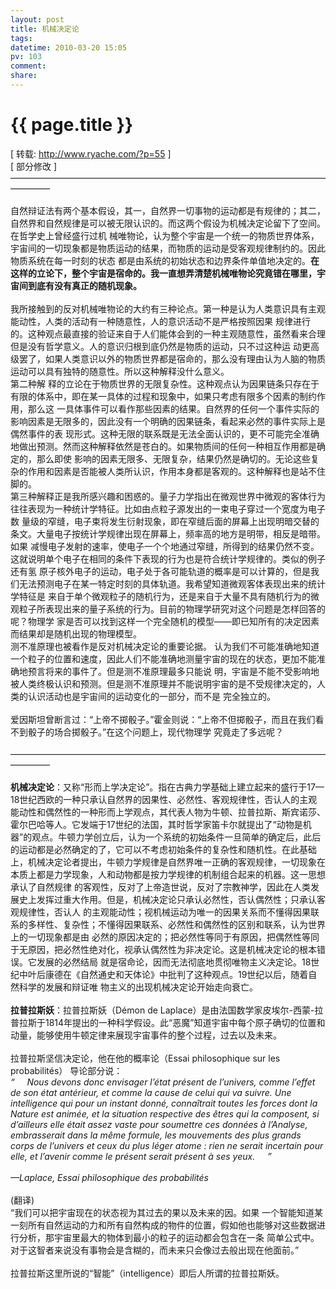 ```yaml
---
layout: post
title: 机械决定论
tags: 
datetime: 2010-03-20 15:05
pv: 103
comment: 
share: 
---
```


{{ page.title }}
================

 [ 转载: http://www.ryache.com/?p=55 ]<br />[ 部分修改 ]<br />————————————————————————————————————————–<br /><br />自然辩证法有两个基本假设，其一，自然界一切事物的运动都是有规律的；其二，自然界和自然规律是可以被无限认识的。而这两个假设为机械决定论留下了空间。在哲学史上曾经盛行过机 械唯物论，认为整个宇宙是一个统一的物质世界体系，宇宙间的一切现象都是物质运动的结果，而物质的运动是受客观规律制约的。因此物质系统在每一时刻的状态 都是由系统的初始状态和边界条件单值地决定的。<strong>在这样的立论下，整个宇宙是宿命的。我一直想弄清楚机械唯物论究竟错在哪里，宇宙间到底有没有真正的随机现象。<br /><br /></strong>我所接触到的反对机械唯物论的大约有三种论点。第一种是认为人类意识具有主观能动性，人类的活动有一种随意性，人的意识活动不是严格按照因果 规律进行的。这种观点最直接的验证来自于人们能体会到的一种主观随意性，虽然看来合理但是没有哲学意义。人的意识归根到底仍然是物质的运动，只不过这种运 动更高级罢了，如果人类意识以外的物质世界都是宿命的，那么没有理由认为人脑的物质运动可以具有独特的随意性。所以这种解释没什么意义。<br />第二种解 释的立论在于物质世界的无限复杂性。这种观点认为因果链条只存在于有限的体系中，即在某一具体的过程和现象中，如果只考虑有限多个因素的制约作用，那么这 一具体事件可以看作那些因素的结果。自然界的任何一个事件实际的影响因素是无限多的，因此没有一个明确的因果链条，看起来必然的事件实际上是偶然事件的表 现形式。这种无限的联系既是无法全面认识的，更不可能完全准确地做出预测。然而这种解释依然是苍白的。如果物质间的任何一种相互作用都是确定的，那么即使 影响的因素无限多、无限复杂，结果仍然是确切的。无论这些复杂的作用和因素是否能被人类所认识，作用本身都是客观的。这种解释也是站不住脚的。<br />第三种解释正是我所感兴趣和困惑的。量子力学指出在微观世界中微观的客体行为往往表现为一种统计学特征。比如由点粒子源发出的一束电子穿过一个宽度为电子数 量级的窄缝，电子束将发生衍射现象，即在窄缝后面的屏幕上出现明暗交替的条文。大量电子按统计学规律出现在屏幕上，频率高的地方是明带，相反是暗带。如果 减慢电子发射的速率，使电子一个个地通过窄缝，所得到的结果仍然不变。这就说明单个电子在相同的条件下表现的行为也是符合统计学规律的。类似的例子还有氢 原子核外电子的运动，电子处于各可能轨道的概率是可以计算的，但是我们无法预测电子在某一特定时刻的具体轨道。我希望知道微观客体表现出来的统计学特征是 来自于单个微观粒子的随机行为，还是来自于大量不具有随机行为的微观粒子所表现出来的量子系统的行为。目前的物理学研究对这个问题是怎样回答的呢？物理学 家是否可以找到这样一个完全随机的模型——即已知所有的决定因素而结果却是随机出现的物理模型。<br />测不准原理也被看作是反对机械决定论的重要论据。 认为我们不可能准确地知道一个粒子的位置和速度，因此人们不能准确地测量宇宙的现在的状态，更加不能准确地预言将来的事件了。但是测不准原理最多只能说 明，宇宙是不能不受影响地被人类终极认识和预测。但是测不准原理并不能说明宇宙的是不受规律决定的，人类的认识活动也是宇宙间的运动变化的一部分，而不是 完全独立的。<br /><br />爱因斯坦曾断言过：“上帝不掷骰子。”霍金则说：“上帝不但掷骰子，而且在我们看不到骰子的场合掷骰子。”在这个问题上，现代物理学 究竟走了多远呢？<br /><br />————————————————————————————————————————–<br /><br /><strong>机械决定论</strong>：又称“形而上学决定论”。指在古典力学基础上建立起来的盛行于17—18世纪西欧的一种只承认自然界的因果性、必然性、客观规律性，否认人的主观 能动性和偶然性的一种形而上学观点，其代表人物为牛顿、拉普拉斯、斯宾诺莎、霍尔巴哈等人。它发端于17世纪的法国，其时哲学家笛卡尔就提出了“动物是机 器”的观点。牛顿力学创立后，认为一个系统的初始条件一旦简单的确定后，此后的运动都是必然确定的了，它可以不考虑初始条件的复杂性和随机性。在此基础 上，机械决定论者提出，牛顿力学规律是自然界唯一正确的客观规律，一切现象在本质上都是力学现象，人和动物都是按力学规律的机制组合起来的机器。这一思想承认了自然规律 的客观性，反对了上帝造世说，反对了宗教神学，因此在人类发展史上发挥过重大作用。但是，机械决定论只承认必然性，否认偶然性；只承认客观规律性，否认人 的主观能动性；视机械运动为唯一的因果关系而不懂得因果联系的多样性、复杂性；不懂得因果联系、必然性和偶然性的区别和联系，认为世界上的一切现象都是由 必然的原因决定的；把必然性等同于有原因，把偶然性等同于无原因，把必然性绝对化，视承认偶然性为非决定论。这是机械决定论的根本错误。它发展的必然结局 就是宿命论，因而无法彻底地贯彻唯物主义决定论。18世纪中叶后康德在《自然通史和天体论》中批判了这种观点。19世纪以后，随着自然科学的发展和辩证唯 物主义的出现机械决定论开始走向衰亡。<br /><br /><strong>拉普拉斯妖</strong>：拉普拉斯妖（Démon de Laplace）是由法国数学家皮埃尔-西蒙-拉普拉斯于1814年提出的一种科学假设。此“恶魔”知道宇宙中每个原子确切的位置和动量，能够使用牛顿定律来展现宇宙事件的整个过程，过去以及未来。<br /><br />拉普拉斯坚信决定论，他在他的概率论（Essai philosophique sur les probabilités） 导论部分说：<br /><em>“ &#160;&#160;&#160; Nous devons donc envisager l’état présent de l’univers, comme l’effet de son état antérieur, et comme la cause de celui qui va suivre. Une intelligence qui pour un instant donné, conna&#238;trait toutes les forces dont la Nature est animée, et la situation respective des êtres qui la composent, si d’ailleurs elle était assez vaste pour soumettre ces données à l’Analyse, embrasserait dans la même formule, les mouvements des plus grands corps de l’univers et ceux du plus léger atome : rien ne serait incertain pour elle, et l’avenir comme le présent serait présent à ses yeux. &#160;&#160;&#160; ”</em><br /><br /><em>—Laplace, Essai philosophique des probabilités</em><br /><br />(翻译)<br />“我们可以把宇宙现在的状态视为其过去的果以及未来的因。如果 一个智能知道某一刻所有自然运动的力和所有自然构成的物件的位置，假如他也能够对这些数据进行分析，那宇宙里最大的物体到最小的粒子的运动都会包含在一条 简单公式中。对于这智者来说没有事物会是含糊的，而未来只会像过去般出现在他面前。”<br /><br />拉普拉斯这里所说的“智能”（intelligence）即后人所谓的拉普拉斯妖。<br /> 

